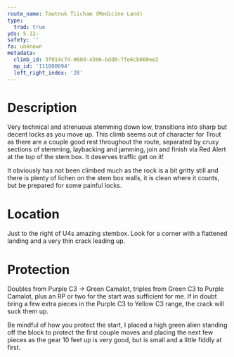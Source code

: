 ```yaml
---
route_name: Tawtnuk Tiicham (Medicine Land)
type:
  trad: true
yds: 5.12-
safety: ''
fa: unknown
metadata:
  climb_id: 3f014c74-960d-4306-bdd0-7fe6cb660ee2
  mp_id: '111080694'
  left_right_index: '28'
---
```

# Description
Very technical and strenuous stemming down low, transitions into sharp but decent locks as you move up. This climb seems out of character for Trout as there are a couple good rest throughout the route, separated by cruxy sections of stemming, laybacking and jamming, join and finish via Red Alert at the top of the stem box. It deserves traffic get on it!

It obviously has not been climbed much as the rock is a bit gritty still and there is plenty of lichen on the stem box walls, it is clean where it counts, but be prepared for some painful locks.

# Location
Just to the right of U4s amazing stembox. Look for a corner with a flattened landing and a very thin crack leading up.

# Protection
Doubles from Purple C3 -> Green Camalot, triples from Green C3 to Purple Camalot, plus an RP or two for the start was sufficient for me. If in doubt bring a few extra pieces in the Purple C3 to Yellow C3 range, the crack will suck them up.

Be mindful of how you protect the start, I placed a high green alien standing off the block to protect the first couple moves and placing the next few pieces as the gear 10 feet up is very good, but is small and a little fiddly at first.
